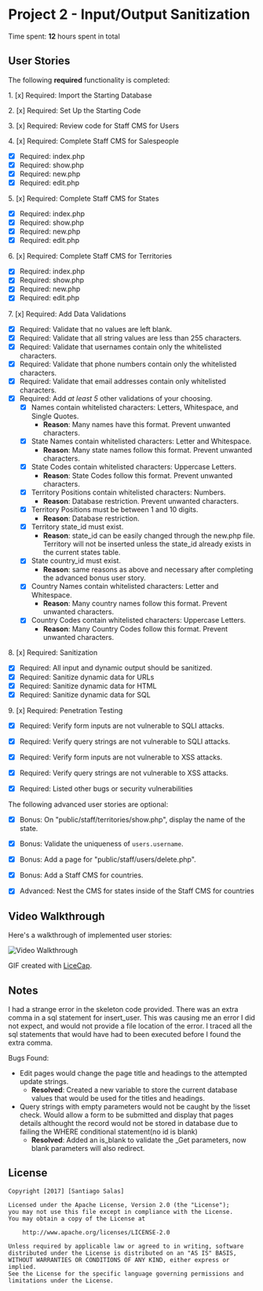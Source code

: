 # Project 2 - Input/Output Sanitization

Time spent: **12** hours spent in total

## User Stories

The following **required** functionality is completed:

1\. [x]  Required: Import the Starting Database

2\. [x]  Required: Set Up the Starting Code

3\. [x]  Required: Review code for Staff CMS for Users

4\. [x]  Required: Complete Staff CMS for Salespeople
  * [x]  Required: index.php
  * [x]  Required: show.php
  * [x]  Required: new.php
  * [x]  Required: edit.php

5\. [x]  Required: Complete Staff CMS for States
  * [x]  Required: index.php
  * [x]  Required: show.php
  * [x]  Required: new.php
  * [x]  Required: edit.php

6\. [x]  Required: Complete Staff CMS for Territories
  * [x]  Required: index.php
  * [x]  Required: show.php
  * [x]  Required: new.php
  * [x]  Required: edit.php

7\. [x]  Required: Add Data Validations
  * [x]  Required: Validate that no values are left blank.
  * [x]  Required: Validate that all string values are less than 255 characters.
  * [x]  Required: Validate that usernames contain only the whitelisted characters.
  * [x]  Required: Validate that phone numbers contain only the whitelisted characters.
  * [x]  Required: Validate that email addresses contain only whitelisted characters.
  * [x]  Required: Add *at least 5* other validations of your choosing.
      * [x] Names contain whitelisted characters: Letters, Whitespace, and Single Quotes.
          * **Reason**: Many names have this format. Prevent unwanted characters.
      * [x] State Names contain whitelisted characters: Letter and Whitespace.
          * **Reason**: Many state names follow this format. Prevent unwanted characters.
      * [x] State Codes contain whitelisted characters: Uppercase Letters.
          * **Reason**: State Codes follow this format. Prevent unwanted characters.
      * [x] Territory Positions  contain whitelisted characters: Numbers.
          * **Reason**: Database restriction. Prevent unwanted characters.
      * [x] Territory Positions must be between 1 and 10 digits.
          * **Reason**: Database restriction.
      * [x] Territory state_id must exist.
          * **Reason**: state_id can be easily changed through the new.php file. Territory will not be inserted unless the state_id already exists in the current states table.
      * [x] State country_id must exist.
          * **Reason**: same reasons as above and necessary after completing the advanced bonus user story.
      * [x] Country Names contain whitelisted characters: Letter and Whitespace.
          * **Reason**: Many country names follow this format. Prevent unwanted characters.
      * [x] Country Codes contain whitelisted characters: Uppercase Letters.
          * **Reason**: Many Country Codes follow this format. Prevent unwanted characters.

8\. [x]  Required: Sanitization
  * [x]  Required: All input and dynamic output should be sanitized.
  * [x]  Required: Sanitize dynamic data for URLs
  * [x]  Required: Sanitize dynamic data for HTML
  * [x]  Required: Sanitize dynamic data for SQL

9\. [x]  Required: Penetration Testing
  * [x]  Required: Verify form inputs are not vulnerable to SQLI attacks.
  * [x]  Required: Verify query strings are not vulnerable to SQLI attacks.
  * [x]  Required: Verify form inputs are not vulnerable to XSS attacks.
  * [x]  Required: Verify query strings are not vulnerable to XSS attacks.
  * [x]  Required: Listed other bugs or security vulnerabilities


The following advanced user stories are optional:

- [x]  Bonus: On "public/staff/territories/show.php", display the name of the state.

- [x]  Bonus: Validate the uniqueness of `users.username`.

- [x]  Bonus: Add a page for "public/staff/users/delete.php".

- [x]  Bonus: Add a Staff CMS for countries.

- [x]  Advanced: Nest the CMS for states inside of the Staff CMS for countries


## Video Walkthrough

Here's a walkthrough of implemented user stories:


<img src='https://github.com/santis25/codepath_wk2_asn02_s17/blob/master/codepath_week02_demo.gif' title='Video Walkthrough' width='' alt='Video Walkthrough' />

GIF created with [LiceCap](http://www.cockos.com/licecap/).

## Notes

I had a strange error in the skeleton code provided. There was an extra comma in a sql statement for insert_user. This was causing me an error I did not expect, and would not provide a file location of the error. I traced all the sql statements that would have had to been executed before I found the extra comma.

Bugs Found:
* Edit pages would change the page title and headings to the attempted update strings.
    * **Resolved**: Created a new variable to store the current database values that would be used for the titles and headings.
* Query strings with empty parameters would not be caught by the !isset check. Would allow a form to be submitted and display that pages details althought the record would not be stored in database due to failing the WHERE conditional statement(no id is blank)
    * **Resolved**: Added an is_blank to validate the _Get parameters, now blank parameters will also redirect.

## License

    Copyright [2017] [Santiago Salas]

    Licensed under the Apache License, Version 2.0 (the "License");
    you may not use this file except in compliance with the License.
    You may obtain a copy of the License at

        http://www.apache.org/licenses/LICENSE-2.0

    Unless required by applicable law or agreed to in writing, software
    distributed under the License is distributed on an "AS IS" BASIS,
    WITHOUT WARRANTIES OR CONDITIONS OF ANY KIND, either express or implied.
    See the License for the specific language governing permissions and
    limitations under the License.
